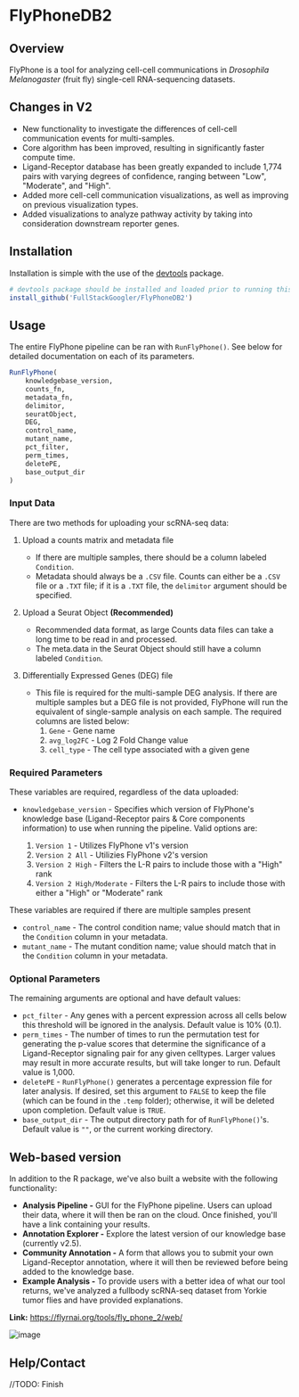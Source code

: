 # FlyPhoneDB2

## Overview

FlyPhone is a tool for analyzing cell-cell communications in *Drosophila Melanogaster* (fruit fly) single-cell RNA-sequencing datasets.

## Changes in V2

- New functionality to investigate the differences of cell-cell communication events for multi-samples.
- Core algorithm has been improved, resulting in significantly faster compute time.
- Ligand-Receptor database has been greatly expanded to include 1,774 pairs with varying degrees of confidence, ranging between "Low", "Moderate", and "High".
- Added more cell-cell communication visualizations, as well as improving on previous visualization types.
- Added visualizations to analyze pathway activity by taking into consideration downstream reporter genes.

## Installation
Installation is simple with the use of the [devtools](https://devtools.r-lib.org/) package.

```R
# devtools package should be installed and loaded prior to running this command
install_github('FullStackGoogler/FlyPhoneDB2')
```

## Usage

The entire FlyPhone pipeline can be ran with `RunFlyPhone()`. See below for detailed documentation on each of its parameters.

```R
RunFlyPhone(
    knowledgebase_version,
    counts_fn,
    metadata_fn,
    delimitor,
    seuratObject,
    DEG,
    control_name,
    mutant_name,
    pct_filter,
    perm_times,
    deletePE,
    base_output_dir
)
```

### Input Data

There are two methods for uploading your scRNA-seq data:

1. Upload a counts matrix and metadata file
    - If there are multiple samples, there should be a column labeled `Condition`.
    - Metadata should always be a `.CSV` file. Counts can either be a `.CSV` file or a `.TXT` file; if it is a `.TXT` file, the `delimitor` argument should be specified.

2. Upload a Seurat Object **(Recommended)** 
    - Recommended data format, as large Counts data files can take a long time to be read in and processed.
    - The meta.data in the Seurat Object should still have a column labeled `Condition`.

3. Differentially Expressed Genes (DEG) file
    - This file is required for the multi-sample DEG analysis. If there are multiple samples but a DEG file is not provided, FlyPhone will run the equivalent of single-sample analysis on each sample. The required columns are listed below:
        1. `Gene` - Gene name
        2. `avg_log2FC` - Log 2 Fold Change value
        3. `cell_type` - The cell type associated with a given gene

### Required Parameters

These variables are required, regardless of the data uploaded:
- `knowledgebase_version` - Specifies which version of FlyPhone's knowledge base (Ligand-Receptor pairs & Core components information) to use when running the pipeline. Valid options are:

    1. `Version 1` - Utilizes FlyPhone v1's version
    2. `Version 2 All` - Utilizies FlyPhone v2's version
    3. `Version 2 High` - Filters the L-R pairs to include those with a "High" rank
    4. `Version 2 High/Moderate` - Filters the L-R pairs to include those with either a "High" or "Moderate" rank

These variables are required if there are multiple samples present
- `control_name` - The control condition name; value should match that in the `Condition` column in your metadata.
- `mutant_name` - The mutant condition name; value should match that in the `Condition` column in your metadata.

### Optional Parameters

The remaining arguments are optional and have default values:

- `pct_filter` - Any genes with a percent expression across all cells below this threshold will be ignored in the analysis. Default value is 10% (0.1).
- `perm_times` - The number of times to run the permutation test for generating the p-value scores that determine the significance of a Ligand-Receptor signaling pair for any given celltypes. Larger values may result in more accurate results, but will take longer to run. Default value is 1,000.
- `deletePE` - `RunFlyPhone()` generates a percentage expression file for later analysis. If desired, set this argument to `FALSE` to keep the file (which can be found in the `.temp` folder); otherwise, it will be deleted upon completion. Default value is `TRUE`.
- `base_output_dir` - The output directory path for of `RunFlyPhone()`'s. Default value is `""`, or the current working directory.

## Web-based version

In addition to the R package, we've also built a website with the following functionality:
- **Analysis Pipeline -** GUI for the FlyPhone pipeline. Users can upload their data, where it will then be ran on the cloud. Once finished, you'll have a link containing your results.
- **Annotation Explorer -** Explore the latest version of our knowledge base (currently v2.5).
- **Community Annotation -** A form that allows you to submit your own Ligand-Receptor annotation, where it will then be reviewed before being added to the knowledge base.
- **Example Analysis -** To provide users with a better idea of what our tool returns, we've analyzed a fullbody scRNA-seq dataset from Yorkie tumor flies and have provided explanations.

**Link:** https://flyrnai.org/tools/fly_phone_2/web/

![image](https://github.com/user-attachments/assets/f71578ec-91a6-405e-a565-656a0a045dbd)

## Help/Contact

//TODO: Finish

